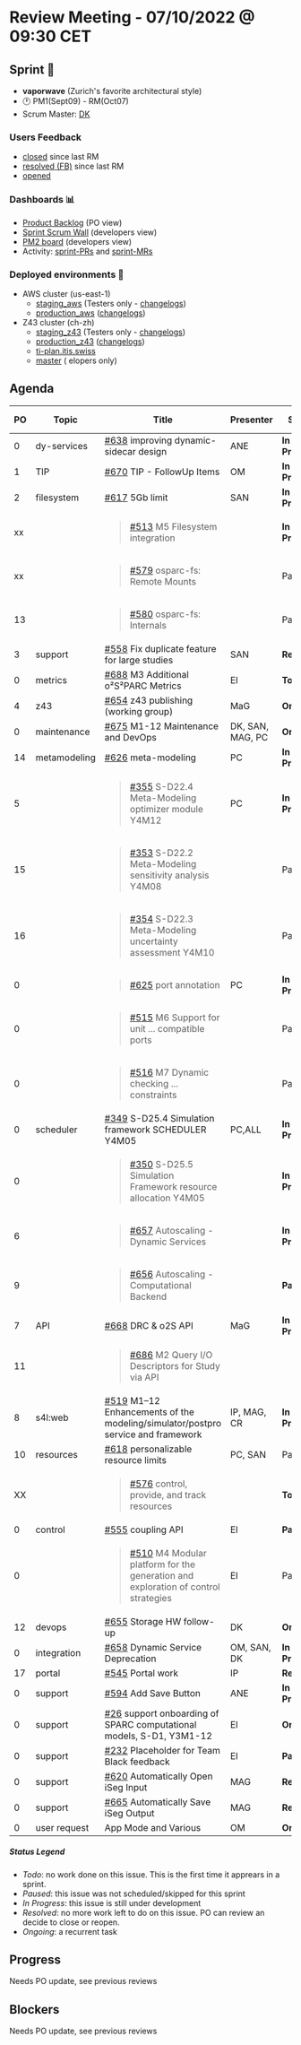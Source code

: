 # Review Meeting - 07/10/2022 @ 09:30 CET

## Sprint 🏃

- **vaporwave**  (Zurich's favorite architectural style)
- 🕐 PM1(Sept09) - RM(Oct07)
- Scrum Master: [DK]

### Users Feedback

- [closed](https://github.com/pulls?q=is%3Apr+archived%3Afalse+user%3AITISFoundation+closed%3A%3E2022-08-05) since last RM
- [resolved (FB)](https://z43.manuscript.com/f/filters/?ixProject=45&ixStatus=0&maxrecords=50&resolvedInLast=3&sColumns=Category-Favorite-Case-TitleComment-Area-Priority-Status-DateResolved-DateOpened-OpenedBy&sSorts=LastUpdated.descending-Priority&sView=grid-flat) since last RM
- [opened](https://github.com/ITISFoundation/osparc-issues/issues?q=is%3Aissue+is%3Aopen+sort%3Areactions)

### Dashboards 📊

- [Product Backlog](https://github.com/orgs/ITISFoundation/projects/3) (PO view)
- [Sprint Scrum Wall](https://app.zenhub.com/workspaces/osparc---scrum-wall-5c9260f3d76ef51f6b0fe78d/board?repos=118596920,174557929,151701223,135289610,118910047,181836792,167586968) (developers view)
- [PM2 board](https://github.com/orgs/ITISFoundation/projects/9) (developers view)
- Activity: [sprint-PRs] and [sprint-MRs]

### Deployed environments 🚀

- AWS cluster (us-east-1)
  - [staging_aws](https://staging.osparc.io) (Testers only - [changelogs])
  - [production_aws](https://osparc.io) ([changelogs])
- Z43 cluster (ch-zh)
  - [staging_z43](http://osparc-staging.speag.com) (Testers only - [changelogs])
  - [production_z43](http://osparc.speag.com) ([changelogs])
  - [ti-plan.itis.swiss](http://ti-plan.itis.swiss)
  - [master](https://osparc-master.speag.com) (
  elopers only)

## Agenda

| PO  | Topic        | Title                                                                                                        | Presenter        | Status          | Duration   | Start-Time |
| --- | ------------ | ------------------------------------------------------------------------------------------------------------ | ---------------- | --------------- | ---------- | ---------- |
| 0   | dy-services  | [#638] improving dynamic-sidecar design                                                                      | ANE              | **In Progress** | 3 min      | 9:30       |
| 1   | TIP          | [#670] TIP - FollowUp Items                                                                                  | OM               | **In Progress** | 5 min      |            |
| 2   | filesystem   | [#617] 5Gb limit                                                                                             | SAN              | **In Progress** |            |            |
| xx  |              | <blockquote>[#513] M5 Filesystem integration</blockquote>                                                    |                  | **In Progress** |            |            |
| xx  |              | <blockquote>[#579] osparc-fs: Remote Mounts</blockquote>                                                     |                  | Paused          |            |            |
| 13  |              | <blockquote>[#580] osparc-fs: Internals</blockquote>                                                         |                  | Paused          |            |            |
| 3   | support      | [#558] Fix duplicate feature for large studies                                                               | SAN              | **Resolved**    | 3min       |            |
| 0   | metrics      | [#688] M3 Additional o²S²PARC Metrics                                                                        | EI               | **Todo**        |            |            |
| 4   | z43          | [#654] z43 publishing (working group)                                                                        | MaG              | **Ongoing**     |            |            |
| 0   | maintenance  | [#675] M1-12 Maintenance and DevOps                                                                          | DK, SAN, MAG, PC | **Ongoing**     | 10 min     |            |
| 14  | metamodeling | [#626] meta-modeling                                                                                         | PC               | **In Progress** | 7 min      |            |
| 5   |              | <blockquote>[#355] S-D22.4 Meta-Modeling optimizer module Y4M12</blockquote>                                 | PC               | **In Progress** |            |            |
| 15  |              | <blockquote>[#353] S-D22.2 Meta-Modeling sensitivity analysis Y4M08</blockquote>                             |                  | Paused          |            |            |
| 16  |              | <blockquote>[#354] S-D22.3 Meta-Modeling uncertainty assessment  Y4M10</blockquote>                          |                  | Paused          |            |            |
| 0   |              | <blockquote>[#625] port annotation</blockquote>                                                              | PC               | **In Progress** | 1 min      |            |
| 0   |              | <blockquote>[#515] M6 Support for unit ... compatible ports</blockquote>                                     |                  | Paused          |            |            |
| 0   |              | <blockquote>[#516] M7 Dynamic checking ... constraints</blockquote>                                          |                  | Paused          |            |            |
| 0   | scheduler    | [#349] S-D25.4 Simulation framework SCHEDULER Y4M05                                                          | PC,ALL           | **In Progress** | 3 min      |            |
| 0   |              | <blockquote>[#350] S-D25.5 Simulation Framework resource allocation Y4M05</blockquote>                       |                  | **In Progress** |            |            |
| 6   |              | <blockquote>[#657] Autoscaling - Dynamic Services</blockquote>                                               |                  | **In Progress** |            |            |
| 9   |              | <blockquote>[#656] Autoscaling - Computational Backend</blockquote>                                          |                  | **Paused**      |            |            |
| 7   | API          | [#668] DRC & o2S API                                                                                         | MaG              | **In Progress** | 1 min      |            |
| 11  |              | <blockquote>[#686] M2 Query I/O Descriptors for Study via API</blockquote>                                   |                  |                 |            |            |
| 8   | s4l:web      | [#519] M1–12 Enhancements of the modeling/simulator/postpro service and framework                            | IP, MAG, CR      | **In Progress** | MaG 5 mins |            |
| 10  | resources    | [#618] personalizable resource limits                                                                        | PC, SAN          | Paused          |            |            |
| XX  |              | <blockquote>[#576] control, provide, and track resources</blockquote>                                        |                  | **Todo**        |            |            |
| 0   | control      | [#555] coupling API                                                                                          | EI               | **Paused**      | 0 min      |            |
| 0   |              | <blockquote>[#510] M4 Modular platform for the generation and exploration of control strategies</blockquote> | EI               | Paused          |            |            |
| 12  | devops       | [#655] Storage HW follow-up                                                                                  | DK               | **Ongoing**     | 6 min      |            |
| 0   | integration  | [#658] Dynamic Service Deprecation                                                                           | OM, SAN, DK      | **In Progress** | 5 min      |            |
| 17  | portal       | [#545] Portal work                                                                                           | IP               | **Resolved**    |            |            |
| 0   | support      | [#594] Add Save Button                                                                                       | ANE              | **In Progress** | 1 min      |            |
| 0   | support      | [#26] support onboarding of SPARC computational models, S-D1, Y3M1-12                                        | EI               | **Ongoing**     | 5 min      |            |
| 0   | support      | [#232] Placeholder for Team Black feedback                                                                   | EI               | **Paused**      | 0 min      |            |
| 0   | support      | [#620] Automatically Open iSeg Input                                                                         | MAG              | **Resolved**    |            |            |
| 0   | support      | [#665] Automatically Save iSeg Output                                                                        | MAG              | **Resolved**    | 3 min      |            |
| 0   | user request | App Mode and Various                                                                                         | OM               | **Ongoing**     | 10 min     |            |




##### Status Legend

- _Todo_: no work done on this issue. This is the first time it apprears in a sprint.
- _Paused_: this issue was not scheduled/skipped for this sprint
- _In Progress_: this issue is still under development
- _Resolved_: no more work left to do on this issue. PO can review an decide to close or reopen.
- _Ongoing_: a recurrent task

[online]: http://status.osparc.io/
[operational]: https://git.speag.com/oSparc/e2e-testing/-/pipelines
[performant]: https://git.speag.com/oSparc/e2e-portal-testing/-/pipelines

## Progress

Needs PO update, see previous reviews

## Blockers

Needs PO update, see previous reviews

<!--References PLEASE KEEP ALPHABETICAL ORDER!!! -->

[all]: https://github.com/Surfict
[ane]: https://github.com/GitHK
[bl]: https://github.com/dyollb
[dk]: https://github.com/mrnicegyu11
[cr]: https://github.com/colinRawlings
[ip]: https://github.com/ignapas
[mag]: https://github.com/mguidon
[om]: https://github.com/odeimaiz
[pc]: https://github.com/pcrespov
[san]: https://github.com/sanderegg
[syr]: https://zmt.swiss/about/about-zmt/all-staff/reboux-sylvain/
[tn]: https://itis.swiss/who-we-are/staff-members/all-staff/newton-taylor/
[ei]: https://github.com/elisabettai
[j-d4]: https://github.com/ITISFoundation/osparc-issues/issues/62
[j-d7.a]: https://github.com/ITISFoundation/osparc-issues/issues/21
[j-d35]: https://github.com/ITISFoundation/osparc-issues/issues/31
[j-d33]: https://github.com/ITISFoundation/osparc-issues/issues/33
[j-d20]: https://github.com/ITISFoundation/osparc-issues/issues/48
[j-d21]: https://github.com/ITISFoundation/osparc-simcore/issues/1065
[j-d28.a]: https://github.com/ITISFoundation/osparc-simcore/issues/1066
[j-d29]: https://github.com/ITISFoundation/osparc-issues/issues/37
[s-d2]: https://github.com/ITISFoundation/osparc-simcore/issues/1069
[s-d18]: https://github.com/ITISFoundation/osparc-issues/issues/9
[s-d7]: https://github.com/ITISFoundation/osparc-issues/issues/21
[s-d10]: https://github.com/ITISFoundation/osparc-issues/issues/18
[s-d22]: https://github.com/ITISFoundation/osparc-issues/issues/5
[s-d12]: https://github.com/ITISFoundation/osparc-issues/issues/16
[s-d15]: https://github.com/ITISFoundation/osparc-issues/issues/12
[s-d12]: https://github.com/ITISFoundation/osparc-issues/issues/16
[s-d6]: https://github.com/ITISFoundation/osparc-issues/issues/22
[s-d5]: https://github.com/ITISFoundation/osparc-issues/issues/23
[s-d21]: https://github.com/ITISFoundation/osparc-issues/issues/6
[s-d4]: https://github.com/ITISFoundation/osparc-issues/issues/24
[s-d1]: https://github.com/ITISFoundation/osparc-issues/issues/26
[s-d26]: https://github.com/ITISFoundation/osparc-issues/issues/332
[s-d27.2]: https://github.com/ITISFoundation/osparc-issues/issues/357
[n-d1]: https://github.com/ITISFoundation/osparc-issues/issues/68
[n-d2]: https://github.com/ITISFoundation/osparc-issues/issues/91
[tb-backlog]: https://github.com/ITISFoundation/osparc-issues/projects/4
[z43-backlog]: https://z43.fogbugz.com/f/filters/1112/osparc-cases
[sprint-prs]: https://github.com/pulls?page=1&q=is%3Apr+archived%3Afalse+user%3AITISFoundation+closed%3A%3E2021-11-15
[sprint-mrs]: https://git.speag.com/groups/oSparc/-/merge_requests?scope=all&utf8=%E2%9C%93&state=all
[changelogs]: https://github.com/ITISFoundation/osparc-simcore/releases

[#638]: https://github.com/ITISFoundation/osparc-issues/issues/638
[#670]: https://github.com/ITISFoundation/osparc-issues/issues/670
[#617]: https://github.com/ITISFoundation/osparc-issues/issues/617
[#558]: https://github.com/ITISFoundation/osparc-issues/issues/558
[#654]: https://github.com/ITISFoundation/osparc-issues/issues/654
[#355]: https://github.com/ITISFoundation/osparc-issues/issues/355
[#657]: https://github.com/ITISFoundation/osparc-issues/issues/657
[#668]: https://github.com/ITISFoundation/osparc-issues/issues/668
[#519]: https://github.com/ITISFoundation/osparc-issues/issues/519
[#656]: https://github.com/ITISFoundation/osparc-issues/issues/656
[#618]: https://github.com/ITISFoundation/osparc-issues/issues/618
[#686]: https://github.com/ITISFoundation/osparc-issues/issues/686
[#655]: https://github.com/ITISFoundation/osparc-issues/issues/655
[#580]: https://github.com/ITISFoundation/osparc-issues/issues/580
[#545]: https://github.com/ITISFoundation/osparc-issues/issues/545
[#675]: https://github.com/ITISFoundation/osparc-issues/issues/675
[#428]: https://github.com/ITISFoundation/osparc-issues/issues/428
[#529]: https://github.com/ITISFoundation/osparc-issues/issues/529
[#701]: https://github.com/ITISFoundation/osparc-issues/issues/701
[#702]: https://github.com/ITISFoundation/osparc-issues/issues/702
[#700]: https://github.com/ITISFoundation/osparc-issues/issues/700
[#688]: https://github.com/ITISFoundation/osparc-issues/issues/688
[#693]: https://github.com/ITISFoundation/osparc-issues/issues/693
[#594]: https://github.com/ITISFoundation/osparc-issues/issues/594
[#658]: https://github.com/ITISFoundation/osparc-issues/issues/658
[#665]: https://github.com/ITISFoundation/osparc-issues/issues/665
[#652]: https://github.com/ITISFoundation/osparc-issues/issues/652
[#662]: https://github.com/ITISFoundation/osparc-issues/issues/662
[#412]: https://github.com/ITISFoundation/osparc-issues/issues/412
[#626]: https://github.com/ITISFoundation/osparc-issues/issues/626
[#638]: https://github.com/ITISFoundation/osparc-issues/issues/638
[#617]: https://github.com/ITISFoundation/osparc-issues/issues/617
[#513]: https://github.com/ITISFoundation/osparc-issues/issues/513
[#579]: https://github.com/ITISFoundation/osparc-issues/issues/579
[#580]: https://github.com/ITISFoundation/osparc-issues/issues/580
[#578]: https://github.com/ITISFoundation/osparc-issues/issues/578
[#558]: https://github.com/ITISFoundation/osparc-issues/issues/558
[#618]: https://github.com/ITISFoundation/osparc-issues/issues/618
[#91]: https://github.com/ITISFoundation/osparc-issues/issues/91
[#519]: https://github.com/ITISFoundation/osparc-issues/issues/519
[#349]: https://github.com/ITISFoundation/osparc-issues/issues/349
[#545]: https://github.com/ITISFoundation/osparc-issues/issues/545
[#621]: https://github.com/ITISFoundation/osparc-issues/issues/621
[#626]: https://github.com/ITISFoundation/osparc-issues/issues/626
[#353]: https://github.com/ITISFoundation/osparc-issues/issues/353
[#354]: https://github.com/ITISFoundation/osparc-issues/issues/354
[#625]: https://github.com/ITISFoundation/osparc-issues/issues/625
[#515]: https://github.com/ITISFoundation/osparc-issues/issues/515
[#516]: https://github.com/ITISFoundation/osparc-issues/issues/516
[#355]: https://github.com/ITISFoundation/osparc-issues/issues/355
[#555]: https://github.com/ITISFoundation/osparc-issues/issues/555
[#510]: https://github.com/ITISFoundation/osparc-issues/issues/510
[#546]: https://github.com/ITISFoundation/osparc-issues/issues/546
[#428]: https://github.com/ITISFoundation/osparc-issues/issues/428
[#509]: https://github.com/ITISFoundation/osparc-issues/issues/509
[#576]: https://github.com/ITISFoundation/osparc-issues/issues/576
[#350]: https://github.com/ITISFoundation/osparc-issues/issues/350
[#26]: https://github.com/ITISFoundation/osparc-issues/issues/26
[#232]: https://github.com/ITISFoundation/osparc-issues/issues/232
[#529]: https://github.com/ITISFoundation/osparc-issues/issues/529
[#654]: https://github.com/ITISFoundation/osparc-issues/issues/654
[#594]: https://github.com/ITISFoundation/osparc-issues/issues/594
[#657]: https://github.com/ITISFoundation/osparc-issues/issues/657
[#656]: https://github.com/ITISFoundation/osparc-issues/issues/656
[#655]: https://github.com/ITISFoundation/osparc-issues/issues/655
[#620]: https://github.com/ITISFoundation/osparc-issues/issues/620
[#658]: https://github.com/ITISFoundation/osparc-issues/issues/658
[#665]: https://github.com/ITISFoundation/osparc-issues/issues/665
